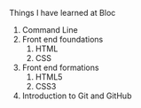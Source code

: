 Things I have learned at Bloc
1. Command Line
1. Front end foundations
   1. HTML
   1. CSS
1. Front end formations
   1. HTML5
   1. CSS3
1. Introduction to Git and GitHub
